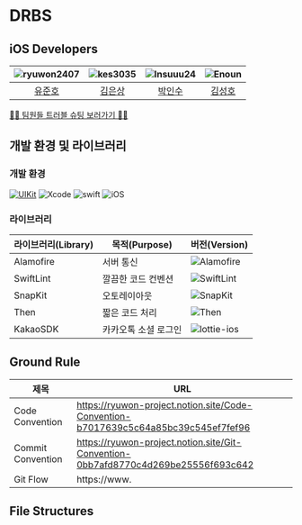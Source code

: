# DRBS


## iOS Developers

|![ryuwon2407](https://avatars.githubusercontent.com/u/95111999?v=4&h=150&w=150)|![kes3035](https://avatars.githubusercontent.com/u/116807969?v=4&h=150&w=150)|![Insuuu24](https://avatars.githubusercontent.com/u/117909631?v=4&h=150&w=150)|![Enoun](https://avatars.githubusercontent.com/u/114083079?v=4&h=150&w=150)|
|:---:|:---:|:---:|:---:|
|[유준호](https://github.com/ryuwon2407)|[김은상](https://github.com/kes3035)|[박인수](https://github.com/Insuuu24)|[김성호](https://github.com/Enoun)|

[😶‍🌫️ 팀원들 트러블 슈팅 보러가기 😶‍🌫️](https://ryuwon-project.notion.site/DRBS-af392606cb8c4c2dac5e704a33efd2bc?pvs=4)

## 개발 환경 및 라이브러리

### 개발 환경

[![UIKit](https://img.shields.io/badge/UIKit-iOS-black.svg?style=square)](https://swift.org) ![Xcode](https://img.shields.io/badge/Xcode-14.3.1-blue) ![swift](https://img.shields.io/badge/swift-5.8.1-orange) ![iOS](https://img.shields.io/badge/iOS-15.0-yellow)

### 라이브러리

| 라이브러리(Library) | 목적(Purpose)            | 버전(Version)                                                |
| ------------------- | ------------------------ | ------------------------------------------------------------ |
| Alamofire           | 서버 통신                | ![Alamofire](https://img.shields.io/badge/Alamofire-5.7.1-orange) |
| SwiftLint          | 깔끔한 코드 컨벤션              | ![SwiftLint](https://img.shields.io/badge/SwiftLint-0.52.4-pink) |
| SnapKit             | 오토레이아웃             | ![SnapKit](https://img.shields.io/badge/SnapKit-5.6.0-skyblue) |
| Then                | 짧은 코드 처리           | ![Then](https://img.shields.io/badge/Then-3.0.0-white) |
| KakaoSDK          | 카카오톡 소셜 로그인     | ![lottie-ios](https://img.shields.io/badge/KakaoSDK-2.0.0-yellow) |


## Ground Rule

| 제목        | URL                                                                             |
| ----------- | -------------------------------------------------------------------------------- |
|Code Convention|https://ryuwon-project.notion.site/Code-Convention-b7017639c5c64a85bc39c545ef7fef96|
|Commit Convention|https://ryuwon-project.notion.site/Git-Convention-0bb7afd8770c4d269be25556f693c642|
|Git Flow|https://www.|


## File Structures

